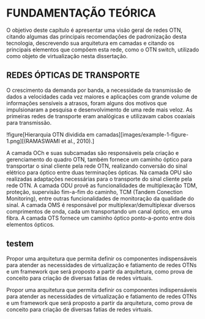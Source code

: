 # FUNDAMENTAÇÃO TEÓRICA

O objetivo deste capítulo é apresentar uma visão geral de redes OTN, citando algumas das principais recomendações de padronização desta tecnologia, descrevendo sua arquitetura em camadas e citando os principais elementos que compõem esta rede, como o OTN switch, utilizado como objeto de virtualização nesta dissertação.

## REDES ÓPTICAS DE TRANSPORTE

O crescimento da demanda por banda, a necessidade da transmissão de dados a velocidades cada vez maiores e aplicações com grande volume de informações sensíveis a atrasos, foram alguns dos motivos que impulsionaram a pesquisa e desenvolvimento de uma rede mais veloz. As primeiras redes de transporte eram analógicas e utilizavam cabos coaxiais para transmissão.

!figure[Hierarquia OTN dividida em camadas][images/example-1-figure-1.png][(RAMASWAMI et al., 2010).]

A camada OCh e suas subcamadas são responsáveis pela criação e gerenciamento do quadro OTN, também fornece um caminho óptico para transportar o sinal cliente pela rede OTN, realizando conversão do sinal elétrico para óptico entre duas terminações ópticas. Na camada OPU são realizadas adaptações necessárias para o transporte do sinal cliente pela rede OTN. A camada ODU provê as funcionalidades de multiplexação TDM, proteção, supervisão fim-a-fim do caminho, TCM (Tandem Conection Monitoring), entre outras funcionalidades de monitoração da qualidade do sinal. A camada OMS é responsável por multiplexar/demultiplexar diversos comprimentos de onda, cada um transportando um canal óptico, em uma fibra. A camada OTS fornece um caminho óptico ponto-a-ponto entre dois elementos ópticos.

## testem

Propor uma arquitetura que permita definir os componentes indispensáveis para atender as necessidades de virtualização e fatiamento de redes OTNs e um framework que será proposto a partir da arquitetura, como prova de conceito para criação de diversas fatias de redes virtuais.

Propor uma arquitetura que permita definir os componentes indispensáveis para atender as necessidades de virtualização e fatiamento de redes OTNs e um framework que será proposto a partir da arquitetura, como prova de conceito para criação de diversas fatias de redes virtuais.
